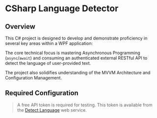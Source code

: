 # CSharp Language Detector 

## Overview 

This C# project is designed to develop and demonstrate proficiency in several key areas within a WPF application:

The core technical focus is mastering Asynchronous Programming (`async`/`await`) and consuming an authenticated external RESTful API to detect the language of user-provided text.

The project also solidifies understanding of the MVVM Architecture and Configuration Management.


## Required Configuration

> A free API token is required for testing. This token is available from the [Detect Language](https://detectlanguage.com/) web service.